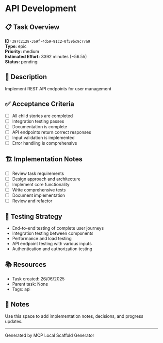 # API Development

## 📋 Task Overview

**ID:** `397c2129-369f-4d59-91c2-0f59bc9c77a9`  
**Type:** epic  
**Priority:** medium  
**Estimated Effort:** 3392 minutes (~56.5h)  
**Status:** pending

## 📝 Description

Implement REST API endpoints for user management


## ✅ Acceptance Criteria

- [ ] All child stories are completed
- [ ] Integration testing passes
- [ ] Documentation is complete
- [ ] API endpoints return correct responses
- [ ] Input validation is implemented
- [ ] Error handling is comprehensive

## 🏗️ Implementation Notes

- [ ] Review task requirements
- [ ] Design approach and architecture
- [ ] Implement core functionality
- [ ] Write comprehensive tests
- [ ] Document implementation
- [ ] Review and refactor

## 🧪 Testing Strategy

- End-to-end testing of complete user journeys
- Integration testing between components
- Performance and load testing
- API endpoint testing with various inputs
- Authentication and authorization testing

## 📚 Resources

- Task created: 26/06/2025
- Parent task: None
- Tags: api

## 📝 Notes

Use this space to add implementation notes, decisions, and progress updates.

---

Generated by MCP Local Scaffold Generator
